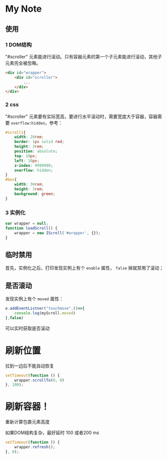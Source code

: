 # My Note
## 使用
### 1 DOM结构
"#scroller" 元素能进行滚动。只有容器元素的第一个子元素能进行滚动，其他子元素完全被忽略。
```html
<div id="wrapper">
    <div id="scroller">
        ...
    </div>
</div>
```

### 2 css
"#scroller" 元素要有实际宽高，要进行水平滚动时，需要宽度大于容器，容器需要 `overflow:hidden`，参考：
```css
#scroll1{
    width: 20rem;
    border: 1px solid red;
    height: 3rem;
    position: absolute;
    top: 10px;
    left: 10px;
    z-index: 9999999;
    overflow: hidden;
}
#box{
    width: 30rem;
    height: 3rem;
    background: green;
}
```

### 3 实例化
```javascript
var wrapper = null;
function loadScroll() {
    wrapper = new IScroll('#wrapper', {});
}
```



## 临时禁用
首先，实例化之后，打印发现实例上有个 `enable` 属性， `false` 掉就禁用了滚动；


## 是否滚动
发现实例上有个 `moved` 属性：
```javascript
e.addEventListner("touchmove",()=>{
    console.log(myScroll.moved)
},false)
```
可以实时获取是否滚动

# 刷新位置
拉到一边后不能自动恢复
```javascript
setTimeout(function () {
    wrapper.scrollTo(0, 0)
}, 100);
```


# 刷新容器！
重新计算包裹元素高度

如果DOM结构复杂，最好延时 100 或者200 ms
```javascript
setTimeout(function () {
    wrapper.refresh();
}, 0);
```